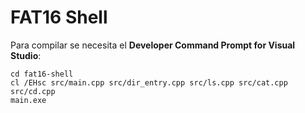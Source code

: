 # FAT16 Shell

Para compilar se necesita el **Developer Command Prompt for Visual Studio**:
```
cd fat16-shell
cl /EHsc src/main.cpp src/dir_entry.cpp src/ls.cpp src/cat.cpp src/cd.cpp
main.exe
```
